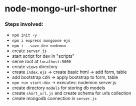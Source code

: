 # node-mongo-url-shortner

### Steps involved:
- `npm init -y`
- `npm i express mongoose ejs`
- `npm i --save-dev nodemon`
- create `server.js`
- start script for dev in "scripts"
- serve root at `localhost:5000`
- create `views` directory
- create `index.ejs` -> create basic html -> add form, table
- add bootstrap cdn -> apply bootstrap to form, table
- `npm run start-dev` -> executes: nodemon server.js
- create directory `models` for storing db models
- create `short_url.js` and create schema for urls collection
- create mongodb connection in `server.js`
